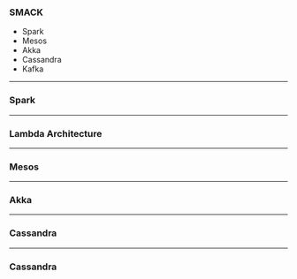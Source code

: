 
### SMACK

<!-- .slide: data-background="img/background-orange-orig.jpg" -->

- Spark
- Mesos
- Akka
- Cassandra
- Kafka

---

<!-- .slide: data-background="img/background-green-orig.jpg" -->

### Spark

---

<!-- .slide: data-background="img/background-title-orig.jpg" -->

### Lambda Architecture

---

<!-- .slide: data-background="img/background-green-orig.jpg" -->

### Mesos

---

<!-- .slide: data-background="img/background-green-orig.jpg" -->

### Akka

---

<!-- .slide: data-background="img/background-green-orig.jpg" -->

### Cassandra

---

<!-- .slide: data-background="img/background-green-orig.jpg" -->

### Cassandra